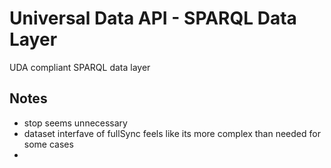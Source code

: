 # Universal Data API - SPARQL Data Layer
UDA compliant SPARQL data layer

## Notes

- stop seems unnecessary
- dataset interfave of fullSync feels like its more complex than needed for some cases
- 

